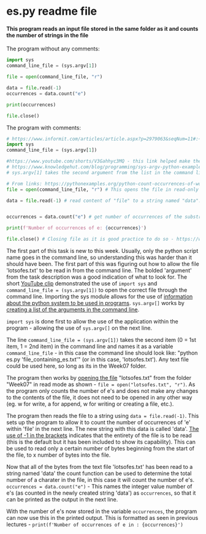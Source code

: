 # es.py readme file
#### This program reads an input file stored in the same folder as it and counts the number of strings in the file

The program without any comments: 

```python
import sys 
command_line_file = (sys.argv[1]) 

file = open(command_line_file, "r")

data = file.read(-1)
occurrences = data.count("e")

print(occurrences)

file.close()
```

The program with comments: 
```python
# https://www.informit.com/articles/article.aspx?p=2979063&seqNum=11#:~:text=To%20access%20command%2Dline%20arguments,first%20import%20the%20sys%20package.&text=You%20can%20then%20refer%20to,to%20a%20list%20named%20argv.&text=In%20either%20case%2C%20argv%20refers,arguments%2C%20all%20stored%20as%20strings.
import sys 
command_line_file = (sys.argv[1]) 

#https://www.youtube.com/shorts/V3Gahhyc3MQ - this link helped make the above section make sense to me. At first I was not understanding how the file was actually read in to be evaluated for the total number of e's, but the clip made it click for me. 
# https://www.knowledgehut.com/blog/programming/sys-argv-python-examples - Better explains the sys.argv. 
# sys.argv[1] takes the second argument from the list in the command line

# From links: https://pythonexamples.org/python-count-occurrences-of-word-in-text-file 
file = open(command_line_file, "r") # This opens the file in read-only mode - we don't need to write to a new file or append for this task 

data = file.read(-1) # read content of "file" to a string named "data". -1 is the default and indicates that the whole file is to be read (it is the defaults so does not need to be done, but have included it anyway to show how it can be used)


occurrences = data.count("e") # get number of occurrences of the substring in the string

print(f'Number of occurrences of e: {occurrences}')

file.close() # Closing file as it is good practice to do so - https://www.w3schools.com/python/python_file_open.asp
```

The first part of this task is new to this week. Usually, only the python script name goes in the command line, so understanding this was harder than it should have been. 
The first part of this was figuring out how to allow the file 'lotsofes.txt' to be read in from the command line. The bolded 'argument' from the task description was a good indication of what to look for. 
The short [YouTube clip](https://www.youtube.com/shorts/V3Gahhyc3MQ) demonstrated the use of `import sys` and `command_line_file = (sys.argv[1])` to open the correct file through the command line. Importing the sys module allows for the use of [information about the python system to be used in programs](https://realpython.com/python-modules-packages/). 
`sys.argv[]` works by [creating a list of the arguments in the command line](https://realpython.com/lessons/sysargv-in-depth/). 

`import sys` is done first to allow the use of the application within the program - allowing the use of `sys.argv[]` on the next line. 

The line `command_line_file = (sys.argv[1])` takes the second item (0 = 1st item, 1 = 2nd item) in the command line and names it as a variable `command_line_file` - in this case the command line should look like: 
"python es.py 'file_containing_es.txt'" (or in this case, 'lotsofes.txt'). Any text file could be used here, so long as its in the Week07 folder.  

The program then works by [opening the file](https://www.w3schools.com/python/python_file_handling.asp) "lotsofes.txt" from the folder "Week07" in read mode as shown - `file = open("lotsofes.txt", "r")`. As the program only counts the number of e's and does not make any changes to the contents of the file, it does not need to be opened in any other way (eg. w for write, a for append, w for writing or creating a file, etc.). 

The program then reads the file to a string using `data = file.read(-1)`. This sets up the program to allow it to count the number of occurrences of 'e' within 'file' in the next line. The new string with this data is called 'data'.  [The use of -1 in the brackets](https://www.w3schools.com/python/ref_file_read.asp) indicates that the entirety of the file is to be read (this is the default but it has been included to show its capability). This can be used to read only a certain number of bytes beginning from the start of the file, to x number of bytes into the file. 

Now that all of the bytes from the text file 'lotsofes.txt' has been read to a string named 'data' the count function can be used to determine the total number of a charater in the file, in this case it will count the number of e's. `occurrences = data.count("e")` - This names the integer value number of e's (as counted in the newly created string 'data') as `occurrences`, so that it can be printed as the output in the next line. 

With the number of e's now stored in the variable `occurrences`, the program can now use this in the printed output. This is formatted as seen in previous lectures -  `print(f'Number of occurrences of e in : {occurrences}')`